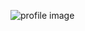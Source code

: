 ![profile image](https://avatars1.githubusercontent.com/u/21011920?s=400&u=830aac5de0ec2bcbbf6e580e44cd20219306f09f&v=4)
